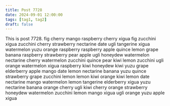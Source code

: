 ```yaml
---
title: Post 7728
date: 2024-09-01 12:00:00
tags: [tag1, tag2]
draft: false
---
```

This is post 7728.
fig
cherry
mango
raspberry
cherry
xigua
fig
zucchini
xigua
zucchini
cherry
strawberry
nectarine
date
ugli
tangerine
xigua
watermelon
yuzu
orange
raspberry
raspberry
apple
quince
lemon
grape
banana
raspberry
strawberry
pear
apple
ugli
honeydew
watermelon
nectarine
cherry
watermelon
zucchini
quince
pear
kiwi
lemon
zucchini
ugli
orange
watermelon
xigua
raspberry
kiwi
honeydew
kiwi
yuzu
grape
elderberry
apple
mango
date
lemon
nectarine
banana
yuzu
quince
strawberry
grape
zucchini
lemon
lemon
kiwi
orange
kiwi
lemon
date
nectarine
mango
watermelon
lemon
tangerine
elderberry
xigua
yuzu
nectarine
banana
orange
cherry
ugli
kiwi
cherry
orange
strawberry
honeydew
watermelon
zucchini
lemon
mango
xigua
ugli
orange
yuzu
apple
xigua
